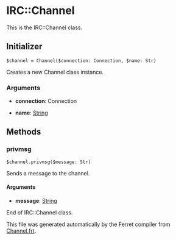 # IRC::Channel

This is the IRC::Channel class.




## Initializer

```
$channel = Channel($connection: Connection, $name: Str)
```

Creates a new Channel class instance.


### Arguments

* __connection__: Connection  

* __name__: [String](/std/doc/String.md)  

## Methods

### privmsg

```
$channel.privmsg($message: Str)
```

Sends a message to the channel.


#### Arguments

* __message__: [String](/std/doc/String.md)  







End of IRC::Channel class.

This file was generated automatically by the Ferret compiler from
[Channel.frt](../Channel.frt).